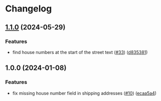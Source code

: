 # Changelog

## [1.1.0](https://github.com/lippoliv/billbee-house-number-assistant/compare/v1.0.0...v1.1.0) (2024-05-29)


### Features

* find house numbers at the start of the street text ([#33](https://github.com/lippoliv/billbee-house-number-assistant/issues/33)) ([d835381](https://github.com/lippoliv/billbee-house-number-assistant/commit/d835381c024e1f43689135616dc508fd7aca664a))

## 1.0.0 (2024-01-08)


### Features

* fix missing house number field in shipping addresses ([#10](https://github.com/lippoliv/billbee-house-number-assistant/issues/10)) ([ecaa5a4](https://github.com/lippoliv/billbee-house-number-assistant/commit/ecaa5a4d3a32875b8f0987c6a30378ff8eff529c))
